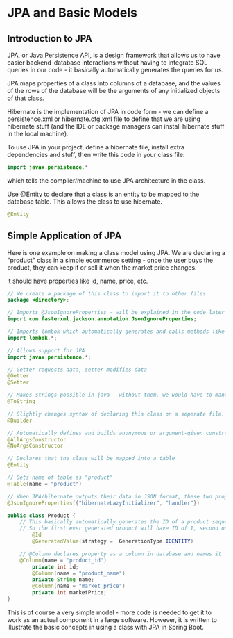 # JPA and Basic Models

## Introduction to JPA
JPA, or Java Persistence API, is a design framework that allows us to have easier backend-database interactions without having to integrate SQL queries in our code - it basically automatically generates the queries for us. 

JPA maps properties of a class into columns of a database, and the values of the rows of the database will be the arguments of any initialized objects of that class. 

Hibernate is the implementation of JPA in code form - we can define a persistence.xml or hibernate.cfg.xml file to define that we are using hibernate stuff (and the IDE or package managers can install hibernate stuff in the local machine). 

To use JPA in your project, define a hibernate file, install extra dependencies and stuff, then write this code in your class file:

```java
import javax.persistence.*
```

which tells the compiler/machine to use JPA architecture in the class. 

Use @Entity to declare that a class is an entity to be mapped to the database table. This allows the class to use hibernate. 
```java
@Entity
```

## Simple Application of JPA
Here is one example on making a class model using JPA. We are declaring a "product" class in a simple ecommerce setting - once the user buys the product, they can keep it or sell it when the market price changes. 

it should have properties like id, name, price, etc. 

```java
// We create a package of this class to import it to other files
package <directory>;  

// Imports @JsonIgnoreProperties - will be explained in the code later
import com.fasterxml.jackson.annotation.JsonIgnoreProperties;  

// Imports lombok which automatically generates and calls methods like @Getter and @Setter - makes things very convenient when requesting or changing data
import lombok.*;  

// Allows support for JPA
import javax.persistence.*;  

// Getter requests data, setter modifies data
@Getter  
@Setter  

// Makes strings possible in java - without them, we would have to manually create char arrays
@ToString  

// Slightly changes syntax of declaring this class on a seperate file. It diverges from the traditional method of <Class object = new Class(var_1,var_2,...var_n)>
@Builder  

// Automatically defines and builds anonymous or argument-given constructors
@AllArgsConstructor  
@NoArgsConstructor  

// Declares that the class will be mapped into a table
@Entity  

// Sets name of table as "product"
@Table(name = "product")  

// When JPA/hibernate outputs their data in JSON format, these two properties will be included which could potentially cause errors. So we are making it ignore these properties when potential JSON conversion/modeling happens. 
@JsonIgnoreProperties({"hibernateLazyInitializer", "handler"})  

public class Product {  
	// This basically automatically generates the ID of a product sequentially whenever it is generated. 
	// So the first ever generated product will have ID of 1, second one will have ID of 2, so forth...
        @Id  
        @GeneratedValue(strategy =  GenerationType.IDENTITY)  

	// @Column declares property as a column in database and names it
	@Column(name = "product_id")  
        private int id;  
        @Column(name = "product_name")  
        private String name;  
        @Column(name = "market_price")  
        private int marketPrice;  
}
```
This is of course a very simple model - more code is needed to get it to work as an actual component in a large software. However, it is written to illustrate the basic concepts in using a class with JPA in Spring Boot. 

